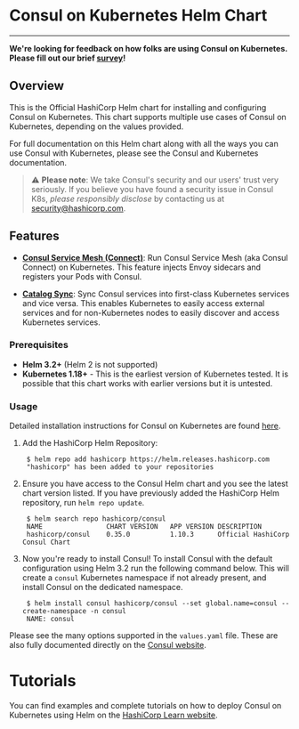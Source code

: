 # Consul on Kubernetes Helm Chart

---

 **We're looking for feedback on how folks are using Consul on Kubernetes. Please fill out our brief [survey](https://hashicorp.sjc1.qualtrics.com/jfe/form/SV_4MANbw1BUku7YhL)!** 

## Overview

This is the Official HashiCorp Helm chart for installing and configuring Consul on Kubernetes. This chart supports multiple use cases of Consul on Kubernetes, depending on the values provided.

For full documentation on this Helm chart along with all the ways you can use Consul with Kubernetes, please see the Consul and Kubernetes documentation.

> :warning: **Please note**: We take Consul's security and our users' trust very seriously. If
you believe you have found a security issue in Consul K8s, _please responsibly disclose_
by contacting us at [security@hashicorp.com](mailto:security@hashicorp.com).

## Features
    
  * [**Consul Service Mesh (Connect)**](https://www.consul.io/docs/k8s/connect):
    Run Consul Service Mesh (aka Consul Connect) on Kubernetes. This feature
    injects Envoy sidecars and registers your Pods with Consul.
    
  * [**Catalog Sync**](https://www.consul.io/docs/k8s/service-sync):
    Sync Consul services into first-class Kubernetes services and vice versa.
    This enables Kubernetes to easily access external services and for
    non-Kubernetes nodes to easily discover and access Kubernetes services.

### Prerequisites
  * **Helm 3.2+** (Helm 2 is not supported)
  * **Kubernetes 1.18+** - This is the earliest version of Kubernetes tested.
    It is possible that this chart works with earlier versions but it is
    untested.

### Usage

Detailed installation instructions for Consul on Kubernetes are found [here](https://www.consul.io/docs/k8s/installation/overview). 

1. Add the HashiCorp Helm Repository:
    
        $ helm repo add hashicorp https://helm.releases.hashicorp.com
        "hashicorp" has been added to your repositories
    
2. Ensure you have access to the Consul Helm chart and you see the latest chart version listed. 
   If you have previously added the HashiCorp Helm repository, run `helm repo update`.

        $ helm search repo hashicorp/consul
        NAME                CHART VERSION   APP VERSION DESCRIPTION
        hashicorp/consul    0.35.0          1.10.3      Official HashiCorp Consul Chart

3. Now you're ready to install Consul! To install Consul with the default configuration using Helm 3.2 run the following command below. 
   This will create a `consul` Kubernetes namespace if not already present, and install Consul on the dedicated namespace.

        $ helm install consul hashicorp/consul --set global.name=consul --create-namespace -n consul
        NAME: consul

Please see the many options supported in the `values.yaml`
file. These are also fully documented directly on the
[Consul website](https://www.consul.io/docs/platform/k8s/helm.html).

# Tutorials

You can find examples and complete tutorials on how to deploy Consul on 
Kubernetes using Helm on the [HashiCorp Learn website](https://learn.hashicorp.com/consul).
